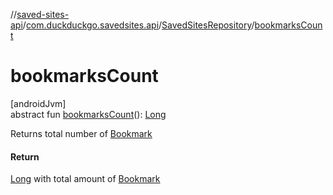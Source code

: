 //[saved-sites-api](../../../index.md)/[com.duckduckgo.savedsites.api](../index.md)/[SavedSitesRepository](index.md)/[bookmarksCount](bookmarks-count.md)

# bookmarksCount

[androidJvm]\
abstract fun [bookmarksCount](bookmarks-count.md)(): [Long](https://kotlinlang.org/api/latest/jvm/stdlib/kotlin/-long/index.html)

Returns total number of [Bookmark](../../com.duckduckgo.savedsites.api.models/-saved-site/-bookmark/index.md)

#### Return

[Long](https://kotlinlang.org/api/latest/jvm/stdlib/kotlin/-long/index.html) with total amount of [Bookmark](../../com.duckduckgo.savedsites.api.models/-saved-site/-bookmark/index.md)

